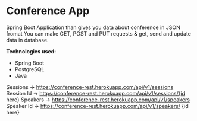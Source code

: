 # Conference App
Spring Boot Application than gives you data about conference in JSON fromat
You can make GET, POST and PUT requests & get, send and update data in database.

**Technologies used:**
- Spring Boot
- PostgreSQL
- Java

Sessions -> https://conference-rest.herokuapp.com/api/v1/sessions
Session Id -> https://conference-rest.herokuapp.com/api/v1/sessions/{id here}
Speakers -> https://conference-rest.herokuapp.com/api/v1/speakers
Speaker Id -> https://conference-rest.herokuapp.com/api/v1/speakers/ {id here}
